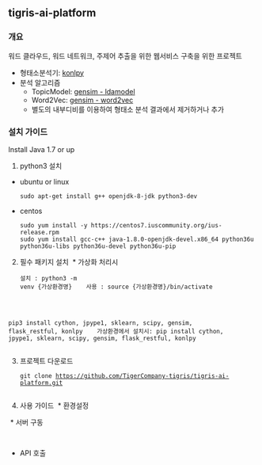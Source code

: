 ## tigris-ai-platform

### 개요

워드 클라우드, 워드 네트워크, 주제어 추출을 위한 웹서비스 구축을 위한 프로젝트
* 형태소분석기: [konlpy](konlpy.org/ko/latest)
* 분석 알고리즘
  * TopicModel: [gensim - ldamodel](https://radimrehurek.com/gensim/models/ldamodel.html)
  * Word2Vec: [gensim - word2vec](https://radimrehurek.com/gensim/models/word2vec.html)
  * 별도의 내부디비를 이용하여 형태소 분석 결과에서 제거하거나 추가

### 설치 가이드
Install Java 1.7 or up
1. python3 설치
  * ubuntu or linux
      <pre><code>sudo apt-get install g++ openjdk-8-jdk python3-dev</code></pre>
  * centos
    <pre><code>sudo yum install -y https://centos7.iuscommunity.org/ius-release.rpm
    sudo yum install gcc-c++ java-1.8.0-openjdk-devel.x86_64 python36u python36u-libs python36u-devel python36u-pip</code></pre>

2. 필수 패키지 설치
  * 가상화 처리시
    <pre><code>설치 : python3 -m venv {가상환경명}
    사용 : source {가상환경명}/bin/activate
    </code></pre>
      
    <pre><code>pip3 install cython, jpype1, sklearn, scipy, gensim, flask_restful, konlpy
    가상환경에서 설치시: pip install cython, jpype1, sklearn, scipy, gensim, flask_restful, konlpy
    </code></pre>

3. 프로젝트 다운로드
  <pre><code>git clone https://github.com/TigerCompany-tigris/tigris-ai-platform.git
  </code></pre>

4. 사용 가이드
  * 환경설정
  
  * 서버 구동
  <pre><code> </pre></code>
  * API 호출
  
